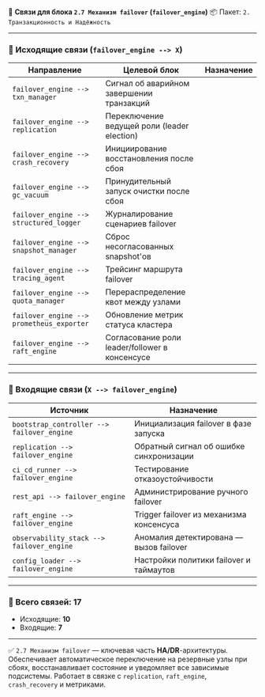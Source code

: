 🔗 **Связи для блока `2.7 Механизм failover` (`failover_engine`)**
📦 Пакет: `2. Транзакционность и Надёжность`

---

### 🔻 Исходящие связи (`failover_engine --> X`)

| Направление                               | Целевой блок                                   | Назначение |
| ----------------------------------------- | ---------------------------------------------- | ---------- |
| `failover_engine --> txn_manager`         | Сигнал об аварийном завершении транзакций      |            |
| `failover_engine --> replication`         | Переключение ведущей роли (leader election)    |            |
| `failover_engine --> crash_recovery`      | Инициирование восстановления после сбоя        |            |
| `failover_engine --> gc_vacuum`           | Принудительный запуск очистки после сбоя       |            |
| `failover_engine --> structured_logger`   | Журналирование сценариев failover              |            |
| `failover_engine --> snapshot_manager`    | Сброс несогласованных snapshot'ов              |            |
| `failover_engine --> tracing_agent`       | Трейсинг маршрута failover                     |            |
| `failover_engine --> quota_manager`       | Перераспределение квот между узлами            |            |
| `failover_engine --> prometheus_exporter` | Обновление метрик статуса кластера             |            |
| `failover_engine --> raft_engine`         | Согласование роли leader/follower в консенсусе |            |

---

### 🔺 Входящие связи (`X --> failover_engine`)

| Источник                                   | Назначение                               |
| ------------------------------------------ | ---------------------------------------- |
| `bootstrap_controller --> failover_engine` | Инициализация failover в фазе запуска    |
| `replication --> failover_engine`          | Обратный сигнал об ошибке синхронизации  |
| `ci_cd_runner --> failover_engine`         | Тестирование отказоустойчивости          |
| `rest_api --> failover_engine`             | Администрирование ручного failover       |
| `raft_engine --> failover_engine`          | Trigger failover из механизма консенсуса |
| `observability_stack --> failover_engine`  | Аномалия детектирована — вызов failover  |
| `config_loader --> failover_engine`        | Настройки политики failover и таймаутов  |

---

### 🧩 Всего связей: **17**

* Исходящие: **10**
* Входящие: **7**

---

✅ `2.7 Механизм failover` — ключевая часть **HA/DR**-архитектуры.
Обеспечивает автоматическое переключение на резервные узлы при сбоях, восстанавливает состояние и уведомляет все зависимые подсистемы.
Работает в связке с `replication`, `raft_engine`, `crash_recovery` и метриками.
